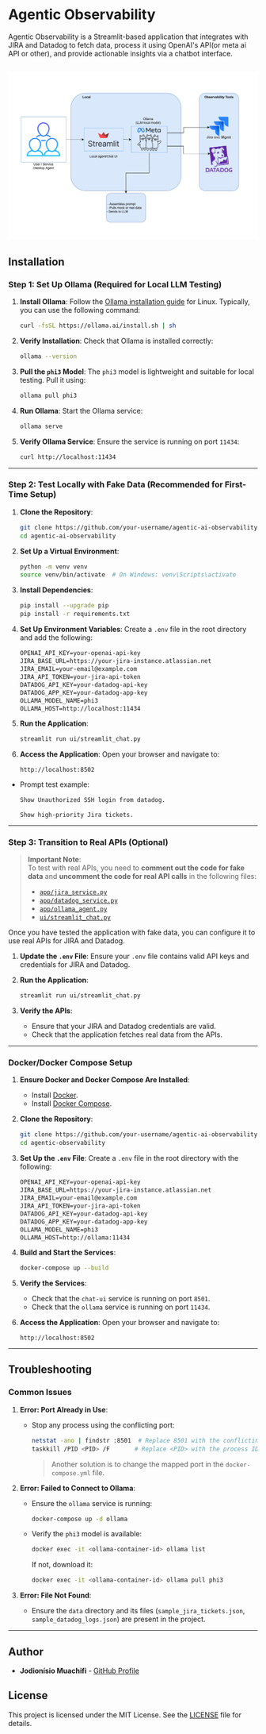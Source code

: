 # Agentic Observability

Agentic Observability is a Streamlit-based application that integrates with JIRA and Datadog to fetch data, process it using OpenAI's API(or meta ai API or other), and provide actionable insights via a chatbot interface.

![](./img/agenticObservability-Local-test-agenticObse-arch-diagram.drawio.png)
---

## Installation

### Step 1: Set Up Ollama (Required for Local LLM Testing)

1. **Install Ollama**:
   Follow the [Ollama installation guide](https://ollama.ai/download) for Linux. Typically, you can use the following command:
   ```bash
   curl -fsSL https://ollama.ai/install.sh | sh
   ```

2. **Verify Installation**:
   Check that Ollama is installed correctly:
   ```bash
   ollama --version
   ```

3. **Pull the `phi3` Model**:
   The `phi3` model is lightweight and suitable for local testing. Pull it using:
   ```bash
   ollama pull phi3
   ```

4. **Run Ollama**:
   Start the Ollama service:
   ```bash
   ollama serve
   ```

5. **Verify Ollama Service**:
   Ensure the service is running on port `11434`:
   ```bash
   curl http://localhost:11434
   ```

---

### Step 2: Test Locally with Fake Data (Recommended for First-Time Setup)

1. **Clone the Repository**:
   ```bash
   git clone https://github.com/your-username/agentic-ai-observability.git
   cd agentic-ai-observability
   ```

2. **Set Up a Virtual Environment**:
   ```bash
   python -m venv venv
   source venv/bin/activate  # On Windows: venv\Scripts\activate
   ```

3. **Install Dependencies**:
   ```bash
   pip install --upgrade pip
   pip install -r requirements.txt
   ```

4. **Set Up Environment Variables**:
   Create a `.env` file in the root directory and add the following:
   ```env
   OPENAI_API_KEY=your-openai-api-key
   JIRA_BASE_URL=https://your-jira-instance.atlassian.net
   JIRA_EMAIL=your-email@example.com
   JIRA_API_TOKEN=your-jira-api-token
   DATADOG_API_KEY=your-datadog-api-key
   DATADOG_APP_KEY=your-datadog-app-key
   OLLAMA_MODEL_NAME=phi3
   OLLAMA_HOST=http://localhost:11434
   ```

5. **Run the Application**:
   ```bash
   streamlit run ui/streamlit_chat.py
   ```

6. **Access the Application**:
   Open your browser and navigate to:
   ```
   http://localhost:8502
   ```
- Prompt test example:
  ```
  Show Unauthorized SSH login from datadog.
  ```
  ```
  Show high-priority Jira tickets.
  ```
---

### Step 3: Transition to Real APIs (Optional)

> **Important Note**:  
> To test with real APIs, you need to **comment out the code for fake data** and **uncomment the code for real API calls** in the following files:
> - [`app/jira_service.py`](app/jira_service.py)
> - [`app/datadog_service.py`](app/datadog_service.py)
> - [`app/ollama_agent.py`](app/ollama_agent.py)
> - [`ui/streamlit_chat.py`](ui/streamlit_chat.py)


Once you have tested the application with fake data, you can configure it to use real APIs for JIRA and Datadog.

1. **Update the `.env` File**:
   Ensure your `.env` file contains valid API keys and credentials for JIRA and Datadog.

2. **Run the Application**:
   ```bash
   streamlit run ui/streamlit_chat.py
   ```

3. **Verify the APIs**:
   - Ensure that your JIRA and Datadog credentials are valid.
   - Check that the application fetches real data from the APIs.

---

### Docker/Docker Compose Setup

1. **Ensure Docker and Docker Compose Are Installed**:
   - Install [Docker](https://docs.docker.com/get-docker/).
   - Install [Docker Compose](https://docs.docker.com/compose/install/).

2. **Clone the Repository**:
   ```bash
   git clone https://github.com/your-username/agentic-ai-observability.git
   cd agentic-observability
   ```

3. **Set Up the `.env` File**:
   Create a `.env` file in the root directory with the following:
   ```env
   OPENAI_API_KEY=your-openai-api-key
   JIRA_BASE_URL=https://your-jira-instance.atlassian.net
   JIRA_EMAIL=your-email@example.com
   JIRA_API_TOKEN=your-jira-api-token
   DATADOG_API_KEY=your-datadog-api-key
   DATADOG_APP_KEY=your-datadog-app-key
   OLLAMA_MODEL_NAME=phi3
   OLLAMA_HOST=http://ollama:11434
   ```

4. **Build and Start the Services**:
   ```bash
   docker-compose up --build
   ```

5. **Verify the Services**:
   - Check that the `chat-ui` service is running on port `8501`.
   - Check that the `ollama` service is running on port `11434`.

6. **Access the Application**:
   Open your browser and navigate to:
   ```
   http://localhost:8502
   ```

---

## Troubleshooting

### Common Issues

1. **Error: Port Already in Use**:
   - Stop any process using the conflicting port:
     ```bash
     netstat -ano | findstr :8501  # Replace 8501 with the conflicting port
     taskkill /PID <PID> /F       # Replace <PID> with the process ID
     ```
     > Another solution is to change the mapped port in the `docker-compose.yml` file.

2. **Error: Failed to Connect to Ollama**:
   - Ensure the `ollama` service is running:
     ```bash
     docker-compose up -d ollama
     ```
   - Verify the `phi3` model is available:
     ```bash
     docker exec -it <ollama-container-id> ollama list
     ```
     If not, download it:
     ```bash
     docker exec -it <ollama-container-id> ollama pull phi3
     ```

3. **Error: File Not Found**:
   - Ensure the `data` directory and its files (`sample_jira_tickets.json`, `sample_datadog_logs.json`) are present in the project.

---
## Author

- **Jodionísio Muachifi** - [GitHub Profile](https://github.com/jmuachifi/)
## License

This project is licensed under the MIT License. See the [LICENSE](LICENSE) file for details.